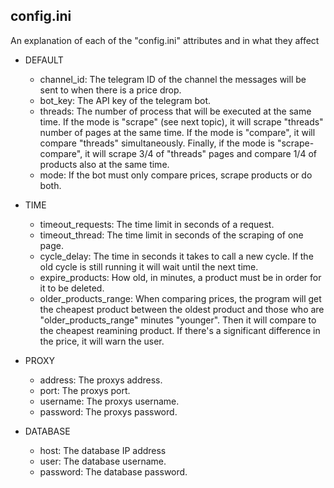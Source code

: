 ## config.ini

An explanation of each of the "config.ini" attributes and in what they affect

* DEFAULT
    * channel_id: The telegram ID of the channel the messages will be sent to when there is a price drop.
    * bot_key: The API key of the telegram bot.
    * threads: The number of process that will be executed at the same time. If the mode is "scrape" (see next topic), it will scrape "threads" number of pages at the same time. If the mode is "compare", it will compare "threads" simultaneously. Finally, if the mode is "scrape-compare", it will scrape 3/4 of "threads" pages and compare 1/4 of products also at the same time.
    * mode: If the bot must only compare prices, scrape products or do both.

* TIME
    * timeout_requests: The time limit in seconds of a request.
    * timeout_thread: The time limit in seconds of the scraping of one page.
    * cycle_delay: The time in seconds it takes to call a new cycle. If the old cycle is still running it will wait until the next time.
    * expire_products: How old, in minutes, a product must be in order for it to be deleted.
    * older_products_range: When comparing prices, the program will get the cheapest product between the oldest product and those who are "older_products_range" minutes "younger". Then it will compare to the cheapest reamining product. If there's a significant difference in the price, it will warn the user.

* PROXY
    * address: The proxys address.
    * port: The proxys port.
    * username: The proxys username.
    * password: The proxys password.

* DATABASE
    * host: The database IP address
    * user: The database username.
    * password: The database password.